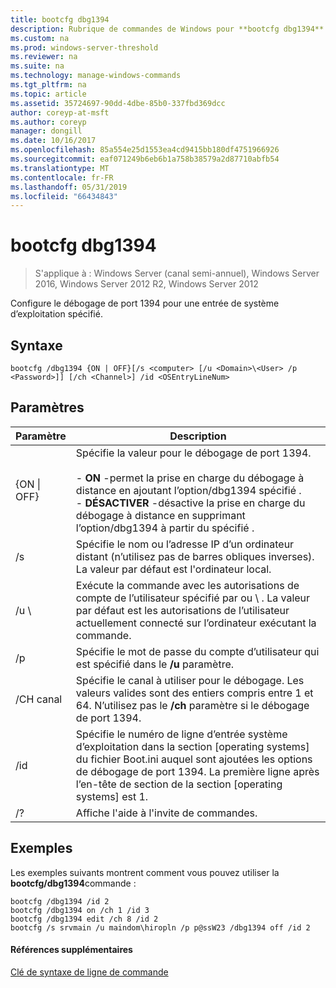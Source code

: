 ```yaml
---
title: bootcfg dbg1394
description: Rubrique de commandes de Windows pour **bootcfg dbg1394** -1394 configure port de débogage pour l’entrée spécifiée du système d’exploitation
ms.custom: na
ms.prod: windows-server-threshold
ms.reviewer: na
ms.suite: na
ms.technology: manage-windows-commands
ms.tgt_pltfrm: na
ms.topic: article
ms.assetid: 35724697-90dd-4dbe-85b0-337fbd369dcc
author: coreyp-at-msft
ms.author: coreyp
manager: dongill
ms.date: 10/16/2017
ms.openlocfilehash: 85a554e25d1553ea4cd9415bb180df4751966926
ms.sourcegitcommit: eaf071249b6eb6b1a758b38579a2d87710abfb54
ms.translationtype: MT
ms.contentlocale: fr-FR
ms.lasthandoff: 05/31/2019
ms.locfileid: "66434843"
---
```

# <a name="bootcfg-dbg1394"></a>bootcfg dbg1394

>S'applique à : Windows Server (canal semi-annuel), Windows Server 2016, Windows Server 2012 R2, Windows Server 2012

Configure le débogage de port 1394 pour une entrée de système d’exploitation spécifié.

## <a name="syntax"></a>Syntaxe
```
bootcfg /dbg1394 {ON | OFF}[/s <computer> [/u <Domain>\<User> /p <Password>]] [/ch <Channel>] /id <OSEntryLineNum>
```
## <a name="parameters"></a>Paramètres

|      Paramètre       |                                                                                                                                           Description                                                                                                                                            |
|----------------------|--------------------------------------------------------------------------------------------------------------------------------------------------------------------------------------------------------------------------------------------------------------------------------------------------|
|   {ON &#124; OFF}    | Spécifie la valeur pour le débogage de port 1394.<br /><br />-   **ON** -permet la prise en charge du débogage à distance en ajoutant l’option/dbg1394 spécifié <OSEntryLineNum>.<br />-   **DÉSACTIVER** -désactive la prise en charge du débogage à distance en supprimant l’option/dbg1394 à partir du spécifié <OSEntryLineNum>. |
|    /s <computer>     |                                                                                        Spécifie le nom ou l’adresse IP d’un ordinateur distant (n’utilisez pas de barres obliques inverses). La valeur par défaut est l'ordinateur local.                                                                                        |
| /u <Domain>\\<User>  |                                               Exécute la commande avec les autorisations de compte de l’utilisateur spécifié par <User> ou <Domain> \\ <User>. La valeur par défaut est les autorisations de l’utilisateur actuellement connecté sur l’ordinateur exécutant la commande.                                               |
|    /p <Password>     |                                                                                                      Spécifie le mot de passe du compte d’utilisateur qui est spécifié dans le **/u** paramètre.                                                                                                       |
|     /CH canal      |                                                           Spécifie le canal à utiliser pour le débogage. Les valeurs valides sont des entiers compris entre 1 et 64. N’utilisez pas le **/ch** <Channel> paramètre si le débogage de port 1394.                                                           |
| /id <OSEntryLineNum> |                                  Spécifie le numéro de ligne d’entrée système d’exploitation dans la section [operating systems] du fichier Boot.ini auquel sont ajoutées les options de débogage de port 1394. La première ligne après l’en-tête de section de la section [operating systems] est 1.                                  |
|          /?          |                                                                                                                               Affiche l'aide à l'invite de commandes.                                                                                                                               |

## <a name="BKMK_examples"></a>Exemples
Les exemples suivants montrent comment vous pouvez utiliser la **bootcfg/dbg1394**commande :
```
bootcfg /dbg1394 /id 2 
bootcfg /dbg1394 on /ch 1 /id 3 
bootcfg /dbg1394 edit /ch 8 /id 2 
bootcfg /s srvmain /u maindom\hiropln /p p@ssW23 /dbg1394 off /id 2
```
#### <a name="additional-references"></a>Références supplémentaires
[Clé de syntaxe de ligne de commande](command-line-syntax-key.md)
